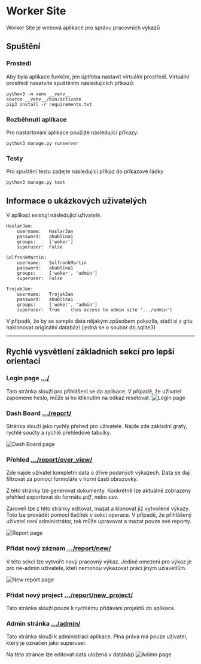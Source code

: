 # Worker Site
Worker Site je webová aplikace pro správu pracovních výkazů

## Spuštění
### Prostedí
Aby byla aplikace funkční, jen úptřeba nastavit virtuální prostředí.
Virtuální prostředí nasatvíte spuštěním následujících příkazů:
```shell
python3 -m venv __venv__
source __venv__/bin/activate
pip3 install -r requirements.txt
```
### Rozběhnutí aplikace
Pro nastartování aplikace použijte následující příkazy:
```shell
python3 manage.py runserver
```
### Testy
Pro spuštění testu zadejte následující příkaz do příkazové řádky
```shell
python3 manage.py test
```

## Informace o ukázkových uživatelých
V aplikaci existují následující uživatelé.

    HaslarJan:
        username:   HaslarJan
        password:   abublina1
        groups:     ['woker']
        superuser:  False

    SolfronkMartin:
        username:   SolfronkMartin
        password:   abublina1
        groups:     ['woker', 'admin']
        superuser:  False

    TrojakJan:
        username:   TrojakJan
        password:   abublina1
        groups:     ['woker', 'admin']
        superuser:  True    (has access to admin site '.../admin')

V případě, že by se sample data nějakým způsobem pokazila, stačí si z gitu naklonovat originální databázi (jedná se o soubor db.sqlite3)

---
## Rychlé vysvětlení základních sekcí pro lepší orientaci

### Login page [.../](http://localhost:8000/)
Tato stránka slouží pro přihlášení se do aplikace. V případě, že uživatel zapomene heslo, může si ho kliknutím na odkaz resetovat.
![Login page](./img/login.png)
### Dash Board [.../report/](http://localhost:8000/report/)
Stránka slouží jako rychlý přehed pro uživatele. Najde zde základní grafy, rychlé součty a rychlé přehledové tabulky.

![Dash Board page](./img/dashBoard.png)
### Přehled [.../report/over_view/](http://localhost:8000/report/over_view/)
Zde najde uživatel kompletní data o dříve podaných výkazech. Data se dají filtrovat za pomocí formuláře v horní části obrazovky.

Z této stránky lze generovat dokumenty. Konkrétně lze aktuálně zobrazený přehled exportovat do formátu *pdf*, nebo *csv*.

Zároveň lze z této stránky editovat, mazat a klonovat již vytvořené výkazy. Toto lze provádět pomocí tlačítek v sekci operace. V případě, že přihlášený uživatel není administrátor, tak může upravovat a mazat pouze své reporty.

![Report page](./img/reports.png)
### Přidat nový záznam [.../report/new/](http://localhost:8000/report/new/)
V této sekci lze vytvořit nový pracovný výkaz. Jediné omezení pro výkaz je pro ne-admin uživatele, kteří nemohou vykazovat práci jiným užiavetlům.

![New report page](./img/new_report.png)
### Přidat nový project [.../report/new_project/](http://localhost:8000/report/new_project/)
Tato stránka slouží pouze k rychlému přidávání projektů do aplikace.

### Admin stránka [.../admin/](http://localhost:8000/admin)
Tato stránka slouží k administraci aplikace. Plná práva má pouze uživatel, který je označen jako superuser.

Na této stránce lze editovat data uložená v databázi
![Adimn page](./img/admin.png)